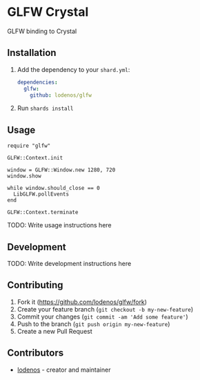 # GLFW Crystal

GLFW binding to Crystal

## Installation

1. Add the dependency to your `shard.yml`:

   ```yaml
   dependencies:
     glfw:
       github: lodenos/glfw
   ```

2. Run `shards install`

## Usage

```crystal
require "glfw"

GLFW::Context.init

window = GLFW::Window.new 1280, 720
window.show

while window.should_close == 0
  LibGLFW.pollEvents
end

GLFW::Context.terminate
```

TODO: Write usage instructions here

## Development

TODO: Write development instructions here

## Contributing

1. Fork it (<https://github.com/lodenos/glfw/fork>)
2. Create your feature branch (`git checkout -b my-new-feature`)
3. Commit your changes (`git commit -am 'Add some feature'`)
4. Push to the branch (`git push origin my-new-feature`)
5. Create a new Pull Request

## Contributors

- [lodenos](https://github.com/lodenos) - creator and maintainer
